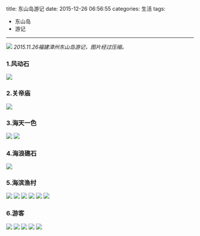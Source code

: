 title: 东山岛游记
date: 2015-12-26 06:56:55
categories: 生活
tags: 
- 东山岛
- 游记
---
![](http://7sbxbm.com1.z0.glb.clouddn.com/DSC_0797.jpg)
*2015.11.26福建漳州东山岛游记，图片经过压缩。*
<!--more-->
### 1.风动石
![](http://7sbxbm.com1.z0.glb.clouddn.com/DSC_0821.jpg)
### 2.关帝庙
![](http://7sbxbm.com1.z0.glb.clouddn.com/DSC_0832.jpg)
### 3.海天一色
![](http://7sbxbm.com1.z0.glb.clouddn.com/DSC_0954.jpg)
![](http://7sbxbm.com1.z0.glb.clouddn.com/DSC_0881.jpg)
### 4.海浪礁石
![](http://7sbxbm.com1.z0.glb.clouddn.com/DSC_0880.jpg)
### 5.海滨渔村
![](http://7sbxbm.com1.z0.glb.clouddn.com/DSC_0767.jpg)
![](http://7sbxbm.com1.z0.glb.clouddn.com/DSC_0769.jpg)
![](http://7sbxbm.com1.z0.glb.clouddn.com/DSC_0787.jpg)
![](http://7sbxbm.com1.z0.glb.clouddn.com/DSC_0796.jpg)
![](http://7sbxbm.com1.z0.glb.clouddn.com/DSC_0797.jpg)
![](http://7sbxbm.com1.z0.glb.clouddn.com/DSC_0800.jpg)
### 6.游客
![](http://7sbxbm.com1.z0.glb.clouddn.com/DSC_0852.jpg)
![](http://7sbxbm.com1.z0.glb.clouddn.com/DSC_0749.jpg)
![](http://7sbxbm.com1.z0.glb.clouddn.com/DSC_0907.jpg)
![](http://7sbxbm.com1.z0.glb.clouddn.com/DSC_0952.jpg)
![](http://7sbxbm.com1.z0.glb.clouddn.com/DSC_0957.jpg)
